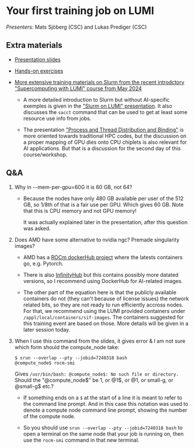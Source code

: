 # Your first training job on LUMI

*Presenters:* Mats Sjöberg (CSC) and Lukas Prediger (CSC)


## Extra materials

-   [Presentation slides](https://462000265.lumidata.eu/ai-20240529/files/LUMI-ai-20240529-03-First_AI_job.pdf)

-   [Hands-on exercises](E03_FirstJob.md)

-   [More extensive training materials on Slurm from the recent introdctory "Supercomputing with LUMI" course from May 2024](https://lumi-supercomputer.github.io/LUMI-training-materials/2day-20240502/)

    -   A more detailed introduction to Slurm but without AI-specific exemples is given in the 
        ["Slurm on LUMI" presentation](https://lumi-supercomputer.github.io/LUMI-training-materials/2day-20240502/extra_06_Slurm/).
        It also discusses the `sacct` command that can be used to get at least some resource use info
        from jobs.

    -   The presentation ["Process and Thread Distribution and Binding"](https://lumi-supercomputer.github.io/LUMI-training-materials/2day-20240502/extra_07_Binding/)
        is more oriented towards traditional HPC codes, but the discussion on a proper mapping
        of GPU dies onto CPU chiplets is also relevant for AI applications. But that is a discussion
        for the second day of this course/workshop.


## Q&A

1.  Why in --mem-per-gpu=60G it is 60 GB, not 64?

    -   Because the nodes have only 480 GB available per user of the 512 GB, so 1/8th of that is a fair use per GPU. Which gives 60 GB. Note that this is CPU memory and not GPU memory!

        It was actually explained later in the presentation, after this question was asked. 
   

2.  Does AMD have some alternative to nvidia ngc? Premade singularity images?

    -   AMD has a [ROCm dockerHub project](https://hub.docker.com/u/rocm) where the latests containers go, e.g. Pytorch.

    -   There is also [InfinityHub](https://www.amd.com/en/developer/resources/infinity-hub.html) but this contains possibly more datated versions, so I recommend using DockerHub for AI-related images.

    -   The other part of the equation here is that the publicly available containers do not (they can't because of license issues) the network related bits, so they are not ready to run efficiently accross nodes. For that, we recommend using the LUMI provided containers under `/appl/local/containers/sif-images`. The containers suggested for this training event are based on those. More details will be given in a later session today.

3.  When I use this command from the slides, it gives error & I am not sure which form should the compute_node take: 

    ```
    $ srun --overlap --pty --jobid=7240318 bash 
    @compute_node$ rocm-smi
    ``` 

    Gives `/usr/bin/bash: @compute_node$: No such file or directory.` Should the "@compute_node$" be 1, or @1$, or @1, or small-g, or @small-g$ etc.?

    -   If something ends on a `$` at the start of a line it is meant to refer to the command line prompt. And in this case this notation was used to denote a compute node command line prompt, showing the number of the compute node.

    -   So you should use `srun --overlap --pty --jobid=7240318 bash` to open a terminal on the same node that your job is running on, then use the `rocm-smi` command in that new terminal.
